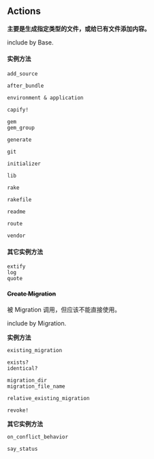 ## Actions

**主要是生成指定类型的文件，或给已有文件添加内容。**

include by Base.

#### 实例方法

```
add_source

after_bundle

environment & application

capify!

gem
gem_group

generate

git

initializer

lib

rake

rakefile

readme

route

vendor
```

#### 其它实例方法

```
extify
log
quote
```

#### ~~Create Migration~~

被 Migration 调用，但应该不能直接使用。

include by Migration.

**实例方法**

```
existing_migration

exists?
identical?

migration_dir
migration_file_name

relative_existing_migration

revoke!
```

**其它实例方法**

```
on_conflict_behavior

say_status
```
